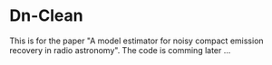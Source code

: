 # Dn-Clean
This is for the paper "A model estimator for noisy compact emission recovery in radio astronomy". The code is comming later ...
